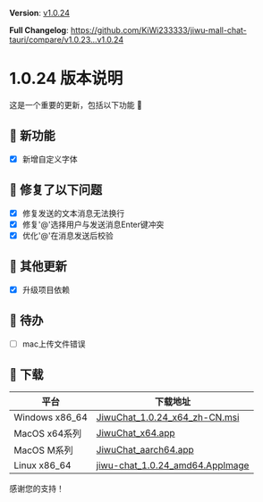 **Version**: [v1.0.24](https://github.com/KiWi233333/jiwu-mall-chat-tauri/blob/main/.github/releasemd/v1.0.24.md)

**Full Changelog**: <https://github.com/KiWi233333/jiwu-mall-chat-tauri/compare/v1.0.23...v1.0.24>

# 1.0.24 版本说明

这是一个重要的更新，包括以下功能 🧪

## 🔮 新功能

- [x] 新增自定义字体

## 🔨 修复了以下问题

- [x] 修复发送的文本消息无法换行
- [x] 修复'@'选择用户与发送消息Enter键冲突
- [x] 优化'@'在消息发送后校验

## 🧿 其他更新

- [x] 升级项目依赖

## 📌 待办

- [ ] mac上传文件错误

## 🧪 下载

| 平台 | 下载地址 |
| --- | --- |
| Windows x86_64 | [JiwuChat_1.0.24_x64_zh-CN.msi](https://github.com/KiWi233333/jiwu-mall-chat-tauri/releases/download/v1.0.24/JiwuChat_1.0.24_x64_zh-CN.msi) |
| MacOS x64系列 | [JiwuChat_x64.app](https://github.com/KiWi233333/jiwu-mall-chat-tauri/releases/download/v1.0.24/JiwuChat_x64.app) |
| MacOS M系列 | [JiwuChat_aarch64.app](https://github.com/KiWi233333/jiwu-mall-chat-tauri/releases/download/v1.0.24/JiwuChat_aarch64.app) |
| Linux x86_64 | [jiwu-chat_1.0.24_amd64.AppImage](https://github.com/KiWi233333/jiwu-mall-chat-tauri/releases/download/v1.0.24/jiwu-chat_1.0.24_amd64.AppImage) |

感谢您的支持！
